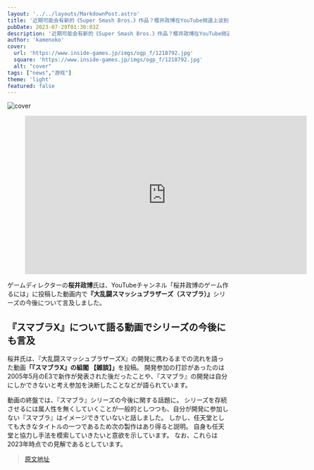 ```yaml
---
layout: '../../layouts/MarkdownPost.astro'
title: '近期可能会有新的《Super Smash Bros.》作品？樱井政博在YouTube频道上谈到了系列的未来'
pubDate: 2023-07-29T01:30:03Z
description: '近期可能会有新的《Super Smash Bros.》作品？樱井政博在YouTube频道上谈到了系列的未来'
author: 'kamenoko'
cover:
  url: 'https://www.inside-games.jp/imgs/ogp_f/1218792.jpg'
  square: 'https://www.inside-games.jp/imgs/ogp_f/1218792.jpg'
  alt: "cover"
tags: ["news","游戏"]
theme: 'light'
featured: false
---
```


![cover](https://www.inside-games.jp/imgs/ogp_f/1218792.jpg)

<figure class="ctms-editor-youtube"><iframe src="https://www.youtube.com/embed/x9ivFcDfZRc?rel=0" width="640" height="360" max-width="100%" frameborder="0" allow="accelerometer; autoplay; encrypted-media; gyroscope; picture-in-picture" allowfullscreen=""></iframe></figure>

ゲームディレクターの<b>桜井政博</b>氏は、YouTubeチャンネル「桜井政博のゲーム作るには」に投稿した動画内で<b>『大乱闘スマッシュブラザーズ（スマブラ）』</b>シリーズの今後について言及しました。

## <b>『スマブラX』について語る動画でシリーズの今後にも言及</b>

桜井氏は、『大乱闘スマッシュブラザーズX』の開発に携わるまでの流れを語った動画<b>「『スマブラX』の組閣 【雑談】」</b>を投稿。 開発参加の打診があったのは2005年5月のE3で新作が発表された後だったことや、『スマブラ』の開発は自分にしかできないと考え参加を決断したことなどが語られています。

動画の終盤では、『スマブラ』シリーズの今後に関する話題に。 シリーズを存続させるには属人性を無くしていくことが一般的としつつも、自分が開発に参加しない『スマブラ』はイメージできていないと話しました。 しかし、任天堂としても大きなタイトルの一つであるため次の製作はあり得ると説明。 自身も任天堂と協力し手法を模索していきたいと意欲を示しています。 なお、これらは2023年時点での見解であるとしています。

>[原文地址](https://www.inside-games.jp/article/2023/07/29/147494.html)  